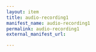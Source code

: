 ```yaml
---
layout: item
title: audio-recording1
manifest_name: audio-recording1
permalink: audio-recording1
external_manifest_url: 

---
```

<!-- Add an essay or interpretive material below this line,
using HTML or markdown.  Do not modify this file above this line -->
